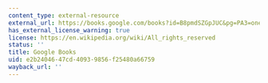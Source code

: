 ```yaml
---
content_type: external-resource
external_url: https://books.google.com/books?id=B8pmdSZGpJUC&pg=PA3=onepage#v=onepage&q&f=false
has_external_license_warning: true
license: https://en.wikipedia.org/wiki/All_rights_reserved
status: ''
title: Google Books
uid: e2b24046-47cd-4093-9856-f25480a66759
wayback_url: ''
---
```

